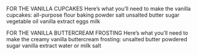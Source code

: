 FOR THE VANILLA CUPCAKES
Here’s what you’ll need to make the vanilla cupcakes:
all-purpose flour
baking powder
salt
unsalted butter
sugar
vegetable oil
vanilla extract
eggs
milk

FOR THE VANILLA BUTTERCREAM FROSTING
Here’s what you’ll need to make the creamy vanilla buttercream frosting:
unsalted butter
powdered sugar
vanilla extract
water or milk
salt

